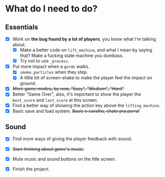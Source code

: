 # What do I need to do?

## Essentials
- [X] Work on **the bug found by a lot of players**, you know what I'm talking about.
    - [X] Make a better code on `lift_machine`, and what I mean by saying that? Make a fucking state machine you dumbass.
    - [X] Try not to use `_process`.
- [X] Put more impact when a `gordo` walks.
    - [X] `smoke_particles` when they step.
    - [X] A little bit of screen-shake to make the player feel the impact on ground.
- [X] ~~More game modes, by now, "Easy", "Medium", "Hard"~~
- [X] Better "Game Over", also, it's important to show the player the `best_score` and `last_score` at this screen.
- [X] Find a better way of showing the action key above the `lifting_machine`.
- [X] Basic save and load system. ~~Basic o caralho, chato pra porra!~~

## Sound
- [X] Find more ways of giving the player feedback with sound.
- [X] ~~Start thinking about game's music.~~
- [X] Mute music and sound buttons on the title screen.

- [X] Finish the project.
